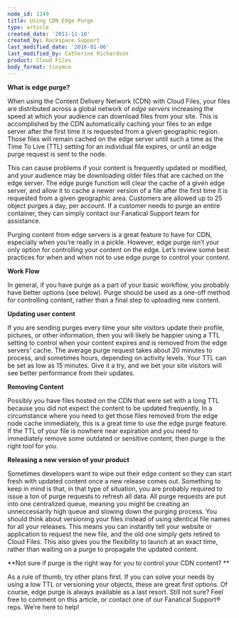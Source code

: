 ```yaml
---
node_id: 1249
title: Using CDN Edge Purge
type: article
created_date: '2011-11-10'
created_by: Rackspace Support
last_modified_date: '2016-01-06'
last_modified_by: Catherine Richardson
product: Cloud Files
body_format: tinymce
---
```


**What is edge purge?**

When using the Content Delivery Network (CDN) with Cloud Files, your
files are distributed across a global network of *edge
servers* increasing the speed at which your audience can download files
from your site.   This is accomplished by the CDN automatically caching
your files to an edge server after the first time it is requested from a
given geographic region.  Those files will remain cached on the edge
server until such a time as the Time To Live (TTL) setting for an
individual file expires, or until an edge purge request is sent to the
node.

This can cause problems if your content is frequently updated or
modified, and your audience may be downloading older files that are
cached on the edge server.  The edge purge function will clear the cache
of a given edge server, and allow it to cache a newer version of a file
after the first time it is requested from a given geographic area.
Customers are allowed up to 25 object purges a day, per account.  If a
customer needs to purge an entire container, they can simply contact our
Fanatical Support team for assistance.

Purging content from edge servers is a great feature to have for CDN,
especially when you&rsquo;re really in a pickle. However, edge purge isn&rsquo;t
your only option for controlling your content on the edge.  Let&rsquo;s review
some best practices for when and when not to use edge purge to control
your content.



**Work Flow**

In general, if you have purge as a part of your basic workflow, you
probably have better options (see below).  Purge should be used as a
one-off method for controlling content, rather than a final step to
uploading new content.



**Updating user content**

If you are sending purges every time your site visitors update their
profile, pictures, or other information, then you will likely be happier
using a TTL setting to control when your content expires and is removed
from the edge servers' cache.  The average purge request takes about 20
minutes to process, and sometimes hours, depending on activity levels.
 Your TTL can be set as low as 15 minutes.  Give it a try, and we bet
your site visitors will see better performance from their updates.



**Removing Content**

Possibly you have files hosted on the CDN that were set with a long TTL
because you did not expect the content to be updated frequently.  In a
circumstance where you need to get those files removed from the edge
node cache immediately, this is a great time to use the edge purge
feature.  If the TTL of your file is nowhere near expiration and you
need to immediately remove some outdated or sensitive content, then
purge is the right tool for you.



**Releasing a new version of your product**

Sometimes developers want to wipe out their edge content so they can
start fresh with updated content once a new release comes out.
 Something to keep in mind is that, in that type of situation, you are
probably required to issue a ton of purge requests to refresh all data.
 All purge requests are put into one centralized queue, meaning you
might be creating an unneccessarily high queue and slowing down the
purging process.  You should think about versioning your files instead
of using identical file names for all your releases.  This means you can
instantly tell your website or application to request the new file, and
the old one simply gets retired to Cloud Files.  This also gives you the
flexibility to launch at an exact time, rather than waiting on a purge
to propagate the updated content.



**Not sure if purge is the right way for you to control your CDN
content?  **

As a rule of thumb, try other plans first.  If you can solve your needs
by using a low TTL or versioning your objects, these are great first
options.  Of course, edge purge is always available as a last resort.
 Still not sure?  Feel free to comment on this article, or contact one
of our Fanatical Support&reg; reps.  We&rsquo;re here to help!



<div>



</div>

